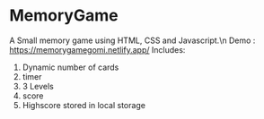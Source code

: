 # MemoryGame
A Small memory game using HTML, CSS and Javascript.\n
Demo : https://memorygamegomi.netlify.app/
Includes:
1. Dynamic number of cards
2. timer
3. 3 Levels
4. score
5. Highscore stored in local storage
